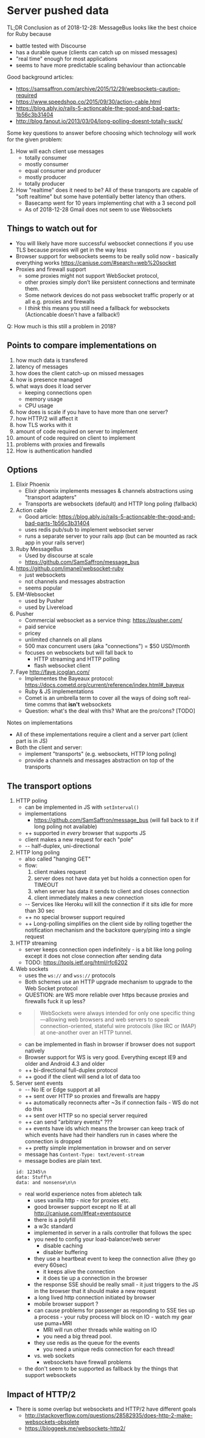 # Server pushed data

TL;DR Conclusion as of 2018-12-28: MessageBus looks like the best choice for Ruby because

* battle tested with Discourse
* has a durable queue (clients can catch up on missed messages)
* "real time" enough for most applications
* seems to have more predictable scaling behaviour than actioncable

Good background articles:

* https://samsaffron.com/archive/2015/12/29/websockets-caution-required
* https://www.speedshop.co/2015/09/30/action-cable.html
* https://blog.ably.io/rails-5-actioncable-the-good-and-bad-parts-1b56c3b31404
* http://blog.fanout.io/2013/03/04/long-polling-doesnt-totally-suck/

Some key questions to answer before choosing which technology will work for the given problem:

1. How will each client use messages
    * totally consumer
    * mostly consumer
    * equal consumer and producer
    * mostly producer
    * totally producer
1. How "realtime" does it need to be? All of these transports are capable of "soft realtime" but some have potentially better latency than others.
    * Basecamp went for 10 years implementing chat with a 3 second poll
    * As of 2018-12-28 Gmail does not seem to use Websockets

## Things to watch out for

* You will likely have more successful websocket connections if you use TLS because proxies will get in the way less
* Browser support for websockets seems to be really solid now - basically everything works https://caniuse.com/#search=web%20socket
* Proxies and firewall support
    * some proxies might not support WebSocket protocol,
    * other proxies simply don’t like persistent connections and terminate them.
    * Some network devices do not pass websocket traffic properly or at all e.g.  proxies and firewalls
    * I _think_ this means you still need a fallback for websockets (Actioncable doesn't have a fallback!)

Q: How much is this still a problem in 2018?

## Points to compare implementations on

1. how much data is transfered
2. latency of messages
3. how does the client catch-up on missed messages
4. how is presence managed
5. what ways does it load server
    * keeping connections open
    * memory usage
    * CPU usage
6. how does is scale if you have to have more than one server?
1. how HTTP/2 will affect it
8. how TLS works with it
9. amount of code required on server to implement
10. amount of code required on client to implement
11. problems with proxies and firewalls
12. How is authentication handled

## Options

1. Elixir Phoenix
    * Elixir phoenix implements messages & channels abstractions using "transport adapters"
    * Transports are websockets (default) and HTTP long poling (fallback)
2. Action cable
    * Good article: https://blog.ably.io/rails-5-actioncable-the-good-and-bad-parts-1b56c3b31404
    * uses redis pub/sub to implement websocket server
    * runs a separate server to your rails app (but can be mounted as rack app in your rails server)
3. Ruby MessageBus
    * Used by discourse at scale
    * https://github.com/SamSaffron/message_bus
4. https://github.com/imanel/websocket-ruby
    * just websockets
    * not channels and messages abstraction
    * seems popular
5. EM-Websocket
    * used by Pusher
    * used by Livereload
6. Pusher
    * Commercial websocket as a service thing: https://pusher.com/
    * paid service
    * pricey
    * unlimited channels on all plans
    * 500 max concurrent users (aka "connections") = $50 USD/month
    * focuses on websockets but will fall back to
        * HTTP streaming and HTTP polling
        * flash websocket client
7. Faye http://faye.jcoglan.com/
    * Implementes the Bayeaux protocol: https://docs.cometd.org/current/reference/index.html#_bayeux
    * Ruby & JS implementations
    * Comet is an umbrella term to cover all the ways of doing soft real-time comms that **isn't** websockets
    * Question: what's the deal with this? What are the pro/cons? [TODO]

Notes on implementations

* All of these implementations require a client and a server part (client part is in JS)
* Both the client and server:
    * implement "transports" (e.g. websockets, HTTP long poling)
    * provide a channels and messages abstraction on top of the transports

## The transport options

1. HTTP poling
    * can be implemented in JS with `setInterval()`
    * implementations
        * https://github.com/SamSaffron/message_bus (will fall back to it if
          long poling not available)
    * ++ supported in *every* browser that supports JS
    * client makes a new request for each "pole"
    * -- half-duplex, uni-directional
2. HTTP long poling
    * also called "hanging GET"
    * flow:
        1. client makes request
        2. server does not have data yet but holds a connection open for TIMEOUT
        3. when server has data it sends to client and closes connection
        4. client immediately makes a new connection
    * -- Services like Heroku will kill the connection if it sits idle for more than 30 sec
    * ++ no special browser support required
    * ++ Long-polling simplifies on the client side by rolling together the
         notification mechanism and the backstore query/ping into a single request
3. HTTP streaming
    * server keeps connection open indefinitely - is a bit like long poling
      except it does not close connection after sending data
    * TODO: https://tools.ietf.org/html/rfc6202
4. Web sockets
    * uses the `ws://` and `wss://` protocols
    * Both schemes use an HTTP upgrade mechanism to upgrade to the Web Socket protocol
    * QUESTION: are WS more reliable over https because proxies and firewalls fuck it up less?
    * > WebSockets were always intended for only one specific thing—allowing
      > web browsers and web servers to speak connection-oriented, stateful wire
      > protocols (like IRC or IMAP) at one-another over an HTTP tunnel.
    * can be implemented in flash in browser if browser does not support natively
    * Browser support for WS is very good. Everything except IE9 and older and Android 4.3 and older
    * ++ bi-directional full-duplex protocol
    * ++ good if the client will send a lot of data too
5. Server sent events
    * -- No IE or Edge support at all
    * ++ sent over HTTP so proxies and firewalls are happy
    * ++ automatically reconnects after ~3s if connection fails - WS do not do this
    * ++ sent over HTTP so no special server required
    * ++ can send "arbitrary events" ???
    * ++ events have ids which means the browser can keep track of which events
         have had their handlers run in cases where the connection is dropped
    * ++ pretty simple implementation in browser and on server
    * message has `Content-Type: text/event-stream`
    * message bodies are plain text.
    ```
    id: 12345\n
    data: Stuff\n
    data: and nonsense\n\n
    ```
    * real world experience notes from abletech talk
        * uses vanilla http - nice for proxies etc.
        * good browser support except no IE at all http://caniuse.com/#feat=eventsource
        * there is a polyfill
        * a w3c standard
        * implemented in server in a rails controller that follows the spec
        * you need to config your load-balancer/web server
            * disable caching
            * disabler buffering
        * they use a heartbeat event to keep the connection alive (they go every 60sec)
            * it keeps alive the connection
            * it does tie up a connection in the browser
        * the response SSE should be really small - it just triggers to the JS in the browser that it should make a new request
        * a long lived http connection initiated by browser
        * mobile browser support ?
        * can cause problems for passenger as responding to SSE ties up a process - your ruby process will block on IO - watch my gear use puma+MRI
            * MRI will run other threads while waiting on IO
            * you need a big thread pool.
        * they use redis as the queue for the events
            * you need a unique redis connection for each thread!
        * vs. web sockets
            * websockets have firewall problems
    * the don't seem to be supported as fallback by the things that support websockets

## Impact of HTTP/2

* There is some overlap but websockets and HTTP/2 have different goals
    * http://stackoverflow.com/questions/28582935/does-http-2-make-websockets-obsolete
    * https://bloggeek.me/websockets-http2/

